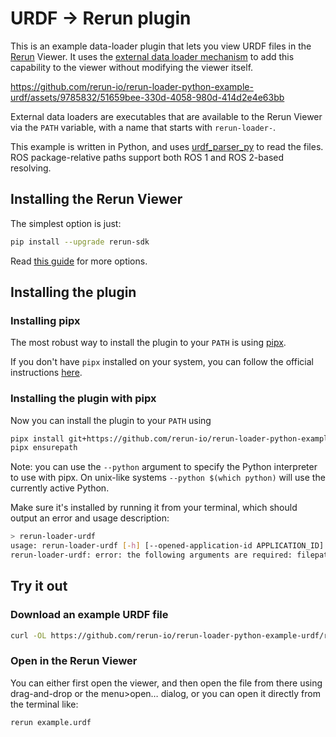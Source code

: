# URDF -> Rerun plugin

This is an example data-loader plugin that lets you view URDF files in the [Rerun](https://github.com/rerun-io/rerun/) Viewer.
It uses the [external data loader mechanism](https://rerun.io/docs/reference/data-loaders/overview#external-dataloaders) to add this capability to the viewer without modifying the viewer itself.


<https://github.com/rerun-io/rerun-loader-python-example-urdf/assets/9785832/51659bee-330d-4058-980d-414d2e4e63bb>

External data loaders are executables that are available to the Rerun Viewer via the `PATH` variable, with a name that starts with `rerun-loader-`.

This example is written in Python, and uses [urdf_parser_py](https://github.com/ros/urdf_parser_py/tree/ros2) to read the files. ROS package-relative paths support both ROS 1 and ROS 2-based resolving.

## Installing the Rerun Viewer

The simplest option is just:
```bash
pip install --upgrade rerun-sdk
```

Read [this guide](https://www.rerun.io/docs/getting-started/installing-viewer) for more options.

## Installing the plugin

### Installing pipx

The most robust way to install the plugin to your `PATH` is using [pipx](https://pipx.pypa.io/stable/).

If you don't have `pipx` installed on your system, you can follow the official instructions [here](https://pipx.pypa.io/stable/installation/).

### Installing the plugin with pipx

Now you can install the plugin to your `PATH` using

```bash
pipx install git+https://github.com/rerun-io/rerun-loader-python-example-urdf.git
pipx ensurepath
```

Note: you can use the `--python` argument to specify the Python interpreter to use with pipx.
On unix-like systems `--python $(which python)` will use the currently active Python.

Make sure it's installed by running it from your terminal, which should output an error and usage description:

```bash
> rerun-loader-urdf
usage: rerun-loader-urdf [-h] [--opened-application-id APPLICATION_ID] [--recording-id RECORDING_ID] [--entity-path-prefix ENTITY_PATH_PREFIX] [--static] [--time TIME] [--sequence SEQUENCE] filepath
rerun-loader-urdf: error: the following arguments are required: filepath
```

## Try it out

### Download an example URDF file

```bash
curl -OL https://github.com/rerun-io/rerun-loader-python-example-urdf/raw/main/example.urdf
```

### Open in the Rerun Viewer

You can either first open the viewer, and then open the file from there using drag-and-drop or the menu>open… dialog,
or you can open it directly from the terminal like:

```bash
rerun example.urdf
```
